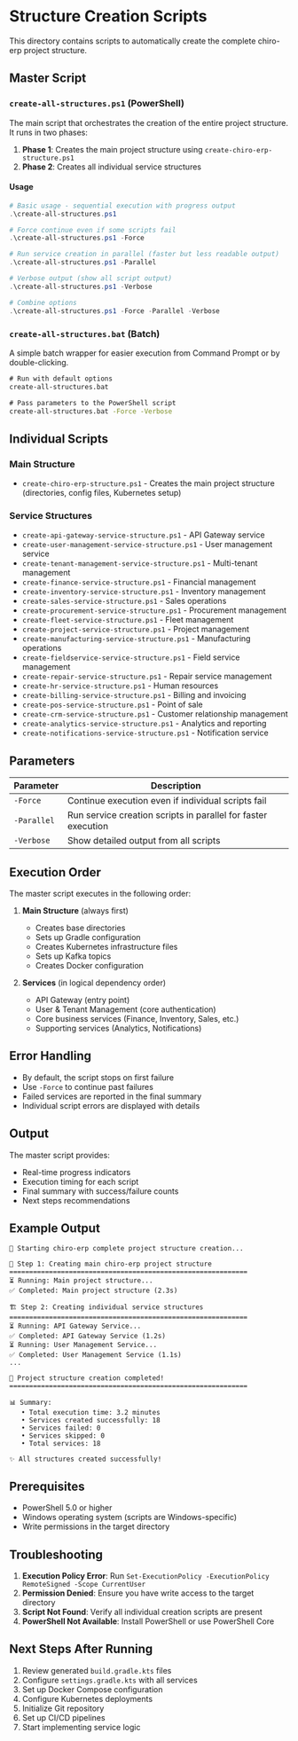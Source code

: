 # Structure Creation Scripts

This directory contains scripts to automatically create the complete chiro-erp project structure.

## Master Script

### `create-all-structures.ps1` (PowerShell)

The main script that orchestrates the creation of the entire project structure. It runs in two phases:

1. **Phase 1**: Creates the main project structure using `create-chiro-erp-structure.ps1`
2. **Phase 2**: Creates all individual service structures

#### Usage

```powershell
# Basic usage - sequential execution with progress output
.\create-all-structures.ps1

# Force continue even if some scripts fail
.\create-all-structures.ps1 -Force

# Run service creation in parallel (faster but less readable output)
.\create-all-structures.ps1 -Parallel

# Verbose output (show all script output)
.\create-all-structures.ps1 -Verbose

# Combine options
.\create-all-structures.ps1 -Force -Parallel -Verbose
```

### `create-all-structures.bat` (Batch)

A simple batch wrapper for easier execution from Command Prompt or by double-clicking.

```cmd
# Run with default options
create-all-structures.bat

# Pass parameters to the PowerShell script
create-all-structures.bat -Force -Verbose
```

## Individual Scripts

### Main Structure

-   `create-chiro-erp-structure.ps1` - Creates the main project structure (directories, config files, Kubernetes setup)

### Service Structures

-   `create-api-gateway-service-structure.ps1` - API Gateway service
-   `create-user-management-service-structure.ps1` - User management service
-   `create-tenant-management-service-structure.ps1` - Multi-tenant management
-   `create-finance-service-structure.ps1` - Financial management
-   `create-inventory-service-structure.ps1` - Inventory management
-   `create-sales-service-structure.ps1` - Sales operations
-   `create-procurement-service-structure.ps1` - Procurement management
-   `create-fleet-service-structure.ps1` - Fleet management
-   `create-project-service-structure.ps1` - Project management
-   `create-manufacturing-service-structure.ps1` - Manufacturing operations
-   `create-fieldservice-service-structure.ps1` - Field service management
-   `create-repair-service-structure.ps1` - Repair service management
-   `create-hr-service-structure.ps1` - Human resources
-   `create-billing-service-structure.ps1` - Billing and invoicing
-   `create-pos-service-structure.ps1` - Point of sale
-   `create-crm-service-structure.ps1` - Customer relationship management
-   `create-analytics-service-structure.ps1` - Analytics and reporting
-   `create-notifications-service-structure.ps1` - Notification service

## Parameters

| Parameter   | Description                                                   |
| ----------- | ------------------------------------------------------------- |
| `-Force`    | Continue execution even if individual scripts fail            |
| `-Parallel` | Run service creation scripts in parallel for faster execution |
| `-Verbose`  | Show detailed output from all scripts                         |

## Execution Order

The master script executes in the following order:

1. **Main Structure** (always first)

    - Creates base directories
    - Sets up Gradle configuration
    - Creates Kubernetes infrastructure files
    - Sets up Kafka topics
    - Creates Docker configuration

2. **Services** (in logical dependency order)
    - API Gateway (entry point)
    - User & Tenant Management (core authentication)
    - Core business services (Finance, Inventory, Sales, etc.)
    - Supporting services (Analytics, Notifications)

## Error Handling

-   By default, the script stops on first failure
-   Use `-Force` to continue past failures
-   Failed services are reported in the final summary
-   Individual script errors are displayed with details

## Output

The master script provides:

-   Real-time progress indicators
-   Execution timing for each script
-   Final summary with success/failure counts
-   Next steps recommendations

## Example Output

```
🚀 Starting chiro-erp complete project structure creation...

📁 Step 1: Creating main chiro-erp project structure
============================================================
⏳ Running: Main project structure...
✅ Completed: Main project structure (2.3s)

🏗️ Step 2: Creating individual service structures
============================================================
⏳ Running: API Gateway Service...
✅ Completed: API Gateway Service (1.2s)
⏳ Running: User Management Service...
✅ Completed: User Management Service (1.1s)
...

🎉 Project structure creation completed!
============================================================

📊 Summary:
   • Total execution time: 3.2 minutes
   • Services created successfully: 18
   • Services failed: 0
   • Services skipped: 0
   • Total services: 18

✨ All structures created successfully!
```

## Prerequisites

-   PowerShell 5.0 or higher
-   Windows operating system (scripts are Windows-specific)
-   Write permissions in the target directory

## Troubleshooting

1. **Execution Policy Error**: Run `Set-ExecutionPolicy -ExecutionPolicy RemoteSigned -Scope CurrentUser`
2. **Permission Denied**: Ensure you have write access to the target directory
3. **Script Not Found**: Verify all individual creation scripts are present
4. **PowerShell Not Available**: Install PowerShell or use PowerShell Core

## Next Steps After Running

1. Review generated `build.gradle.kts` files
2. Configure `settings.gradle.kts` with all services
3. Set up Docker Compose configuration
4. Configure Kubernetes deployments
5. Initialize Git repository
6. Set up CI/CD pipelines
7. Start implementing service logic
